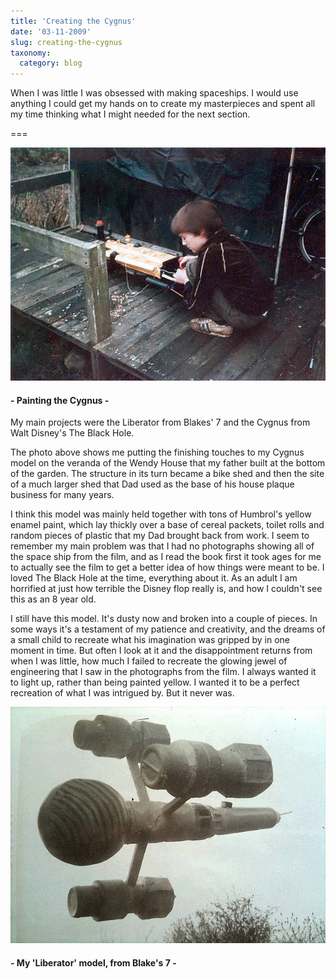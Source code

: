 ```yaml
---
title: 'Creating the Cygnus'
date: '03-11-2009'
slug: creating-the-cygnus
taxonomy:
  category: blog
---
```


When I was little I was obsessed with making spaceships.  I would use anything I could get my hands on to create my masterpieces and spent all my time thinking what I might needed for the next section.

===

![Cygnus](cygnus.jpg)
#### - Painting the Cygnus -

My main projects were the Liberator from Blakes' 7 and the Cygnus from Walt Disney's The Black Hole.


The photo above shows me putting the finishing touches to my Cygnus model on the veranda of the Wendy House that my father built at the bottom of the garden.  The structure in its turn became a bike shed and then the site of a much larger shed that Dad used as the base of his house plaque business for many years.

I think this model was mainly held together with tons of Humbrol's yellow enamel paint, which lay thickly over a base of cereal packets, toilet rolls and random pieces of plastic that my Dad brought back from work.  I seem to remember my main problem was that I had no photographs showing all of the
space ship from the film, and as I read the book first it took ages for me to actually see the film to get a better idea of how things were meant to be.   I loved The Black Hole at the time, everything about it.  As an adult I am horrified at just how terrible the Disney flop really is, and how I couldn't see this as an 8 year old.

I still have this model.  It's dusty now and broken into a couple of pieces.  In some ways it's a testament of my patience and creativity, and the dreams of a small child to recreate what his imagination was gripped by in one moment in time.  But often I look at it and the disappointment returns from when I was little, how much I failed to recreate the glowing jewel of engineering that I saw in the photographs from the film.  I always wanted it to light up, rather than being painted yellow.   I wanted it to be a perfect recreation of what I was intrigued by.   But it never was.

![Cygnus](liberator.jpg)
#### - My 'Liberator' model, from Blake's 7 -

